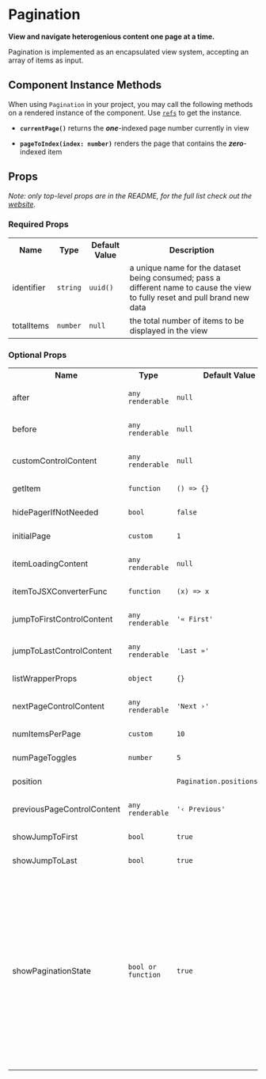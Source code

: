<!---
THIS IS AN AUTOGENERATED FILE. EDIT INDEX.JS INSTEAD.
-->
# Pagination

__View and navigate heterogenious content one page at a time.__

Pagination is implemented as an encapsulated view system, accepting an array of items as input.

## Component Instance Methods

When using `Pagination` in your project, you may call the following methods on a rendered instance of the component. Use [`refs`](https://facebook.github.io/react/docs/refs-and-the-dom.html) to get the instance.

- __`currentPage()`__
  returns the ___one___-indexed page number currently in view

- __`pageToIndex(index: number)`__
  renders the page that contains the ___zero___-indexed item

## Props

_Note: only top-level props are in the README, for the full list check out the [website](http://boundless.js.org/Pagination#props)._

### Required Props

<table>
<tr>
<th>Name</th>
<th>Type</th>
<th>Default Value</th>
<th>Description</th>
</tr>

<tr>
<td>identifier</td>
<td><pre><code>string</code></pre></td>
<td><pre><code class="language-js">uuid()</code></pre></td>
<td>a unique name for the dataset being consumed; pass a different name to cause the view to fully reset and pull brand new data</td>
</tr>

<tr>
<td>totalItems</td>
<td><pre><code>number</code></pre></td>
<td><pre><code class="language-js">null</code></pre></td>
<td>the total number of items to be displayed in the view</td>
</tr>

</table>


### Optional Props

<table>
<tr>
<th>Name</th>
<th>Type</th>
<th>Default Value</th>
<th>Description</th>
</tr>

<tr>
<td>after</td>
<td><pre><code>any renderable</code></pre></td>
<td><pre><code class="language-js">null</code></pre></td>
<td>arbitrary content to be rendered after the items in the DOM</td>
</tr>

<tr>
<td>before</td>
<td><pre><code>any renderable</code></pre></td>
<td><pre><code class="language-js">null</code></pre></td>
<td>arbitrary content to be rendered before the items in the DOM</td>
</tr>

<tr>
<td>customControlContent</td>
<td><pre><code>any renderable</code></pre></td>
<td><pre><code class="language-js">null</code></pre></td>
<td>allows for arbitrary content to be rendered into the control area</td>
</tr>

<tr>
<td>getItem</td>
<td><pre><code>function</code></pre></td>
<td><pre><code class="language-js">() => {}</code></pre></td>
<td>called with a desired item index when that item comes into view; accepts a `Promise` if you need to fetch the row asynchronously</td>
</tr>

<tr>
<td>hidePagerIfNotNeeded</td>
<td><pre><code>bool</code></pre></td>
<td><pre><code class="language-js">false</code></pre></td>
<td>does not render the paging controls if the number of items supplied to the view is less-than-or-equal-to the number of items to show per page via `props.numItemsPerPage`</td>
</tr>

<tr>
<td>initialPage</td>
<td><pre><code>custom</code></pre></td>
<td><pre><code class="language-js">1</code></pre></td>
<td>the (_one-indexed_) number of the page that should be initially displayed; must be a positive integer less than or equal to the total number of pages</td>
</tr>

<tr>
<td>itemLoadingContent</td>
<td><pre><code>any renderable</code></pre></td>
<td><pre><code class="language-js">null</code></pre></td>
<td>allows for arbitrary content to be rendered into pagination items as they're loading if the backing data is a `Promise`</td>
</tr>

<tr>
<td>itemToJSXConverterFunc</td>
<td><pre><code>function</code></pre></td>
<td><pre><code class="language-js">(x) => x</code></pre></td>
<td>an optional function to specify how an item should be converted to JSX, if it is not already renderable by React</td>
</tr>

<tr>
<td>jumpToFirstControlContent</td>
<td><pre><code>any renderable</code></pre></td>
<td><pre><code class="language-js">'« First'</code></pre></td>
<td>content to be displayed inside of the "First page" control button</td>
</tr>

<tr>
<td>jumpToLastControlContent</td>
<td><pre><code>any renderable</code></pre></td>
<td><pre><code class="language-js">'Last »'</code></pre></td>
<td>content to be displayed inside of the "Last page" control button</td>
</tr>

<tr>
<td>listWrapperProps</td>
<td><pre><code>object</code></pre></td>
<td><pre><code class="language-js">{}</code></pre></td>
<td>any [React-supported attribute](https://facebook.github.io/react/docs/tags-and-attributes.html#html-attributes); applied to the `.b-pagination-item-list` node</td>
</tr>

<tr>
<td>nextPageControlContent</td>
<td><pre><code>any renderable</code></pre></td>
<td><pre><code class="language-js">'Next ›'</code></pre></td>
<td>content to be displayed inside of the "Next page" control button</td>
</tr>

<tr>
<td>numItemsPerPage</td>
<td><pre><code>custom</code></pre></td>
<td><pre><code class="language-js">10</code></pre></td>
<td>the maximum number of items to be displayed on each page; must be greater than zero</td>
</tr>

<tr>
<td>numPageToggles</td>
<td><pre><code>number</code></pre></td>
<td><pre><code class="language-js">5</code></pre></td>
<td>the maximum number of pages to be displayed in the control bar at one time</td>
</tr>

<tr>
<td>position</td>
<td><pre><code></code></pre></td>
<td><pre><code class="language-js">Pagination.positions.ABOVE</code></pre></td>
<td>determines whether the pagination controls are displayed above, below, or both above and below the content</td>
</tr>

<tr>
<td>previousPageControlContent</td>
<td><pre><code>any renderable</code></pre></td>
<td><pre><code class="language-js">'‹ Previous'</code></pre></td>
<td>content to be displayed inside of the "Previous page" control button</td>
</tr>

<tr>
<td>showJumpToFirst</td>
<td><pre><code>bool</code></pre></td>
<td><pre><code class="language-js">true</code></pre></td>
<td>whether the "First page" control button should be displayed</td>
</tr>

<tr>
<td>showJumpToLast</td>
<td><pre><code>bool</code></pre></td>
<td><pre><code class="language-js">true</code></pre></td>
<td>whether the "Last page" control button should be displayed</td>
</tr>

<tr>
<td>showPaginationState</td>
<td><pre><code>bool or function</code></pre></td>
<td><pre><code class="language-js">true</code></pre></td>
<td>renders an element called `.b-pagination-control-state` that contains the current state of the pagination like "1 of 10"; alternatively, this prop also accepts a function that it will call with the currentPage and totalPages for you to format:

```jsx
showPaginatedState={
    (currentPage, totalPages) => (
        <div className='foo'>
            You're on page {currentPage} of {totalPages} pages!
        </div>
    )
}
```</td>
</tr>

<tr>
<td>toggleWrapperProps</td>
<td><pre><code>object</code></pre></td>
<td><pre><code class="language-js">{}</code></pre></td>
<td>any [React-supported attribute](https://facebook.github.io/react/docs/tags-and-attributes.html#html-attributes); applied to the SegmentedControl node(s), `.b-pagination-controls`</td>
</tr>

</table>


